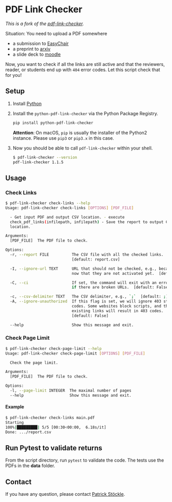 # PDF Link Checker

*This is a fork of the [pdf-link-checker](https://github.com/mattbriggs/pdf-link-checker).*

Situation: You need to upload a PDF somewhere

-  a submission to [EasyChair](https://easychair.org/cfp/)
- a preprint to [arxiv](https://arxiv.org/)
- a slide deck to [moodle](https://www.moodle.tum.de/)

Now, you want to check if all the links are still active and that the reviewers, reader, or students end up with `404` error codes.
Let this script check that for you!

## Setup

1. Install [Python](https://www.python.org/downloads/)
2. Install the `python-pdf-link-checker` via the Python Package Registry.

    ```bash
    pip install python-pdf-link-checker
    ```

    **Attention**: On macOS, `pip` is usually the installer of the Python2 instance.
    Please use `pip3` or `pip3.x` in this case.

3. Now you should be able to call `pdf-link-checker` within your shell.

    ```bash
    $ pdf-link-checker --version
    pdf-link-checker 1.1.5
    ```

## Usage

### Check Links

```bash
$ pdf-link-checker check-links --help
Usage: pdf-link-checker check-links [OPTIONS] [PDF_FILE]

  - Get input PDF and output CSV location. - execute
  check_pdf_links(infilepath, infilepath) - Save the report to output CSV
  location.

Arguments:
  [PDF_FILE]  The PDF file to check.

Options:
  -r, --report FILE          The CSV file with all the checked links.
                             [default: report.csv]

  -I, --ignore-url TEXT      URL that should not be checked, e.g., because we
                             now that they are not activated yet.  [default: ]

  -C, --ci                   If set, the command will exit with an error code
                             if there are broken URLs.  [default: False]

  -c, --csv-delimiter TEXT   The CSV delimiter, e.g., `;`  [default: ;]
  -A, --ignore-unauthorized  If this flag is set, we will ignore 403 status
                             codes. Some websites block scripts, and thus
                             existing links will result in 403 codes.
                             [default: False]

  --help                     Show this message and exit.
```

### Check Page Limit

```bash
$ pdf-link-checker check-page-limit --help
Usage: pdf-link-checker check-page-limit [OPTIONS] [PDF_FILE]

  Check the page limit.

Arguments:
  [PDF_FILE]  The PDF file to check.

Options:
  -l, --page-limit INTEGER  The maximal number of pages
  --help                    Show this message and exit.
```

#### Example

```bash
$ pdf-link-checker check-links main.pdf
Starting
100%|█████████| 5/5 [00:30<00:00,  6.18s/it]
Done: .../report.csv
```

## Run Pytest to validate returns

From the script directory, run `pytest` to validate the code. The tests use the PDFs in the **data** folder.

## Contact

If you have any question, please contact [Patrick Stöckle](mailto:patrick.stoeckle@tum.de?subject=GitLab%3A%20PDF-Link-Checker&body=Hi%2C%0AI%20have%20the%20following%20question%20regarding%20the%20pdf-link-checker%20library%3A).
